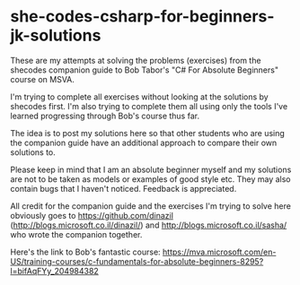 # she-codes-csharp-for-beginners-jk-solutions
These are my attempts at solving the problems (exercises) from the shecodes companion guide to 
Bob Tabor's "C# For Absolute Beginners" course on MSVA.

I'm trying to complete all exercises without looking at the solutions by shecodes first.
I'm also trying to complete them all using only the tools I've learned progressing through Bob's course thus far.

The idea is to post my solutions here so that other students who are using the companion guide have an additional 
approach to compare their own solutions to. 

Please keep in mind that I am an absolute beginner myself and my solutions are not to be taken as models or examples of good style etc.
They may also contain bugs that I haven't noticed. Feedback is appreciated.

All credit for the companion guide and the exercises I'm trying to solve here obviously goes to 
https://github.com/dinazil (http://blogs.microsoft.co.il/dinazil/)
and
http://blogs.microsoft.co.il/sasha/
who wrote the companion together.

Here's the link to Bob's fantastic course:
https://mva.microsoft.com/en-US/training-courses/c-fundamentals-for-absolute-beginners-8295?l=bifAqFYy_204984382
